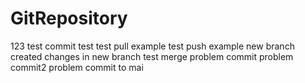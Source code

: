 # GitRepository
123
test
commit test
test pull example
test push example
new branch created
changes in new branch
test merge
problem commit
problem commit2
problem commit to mai